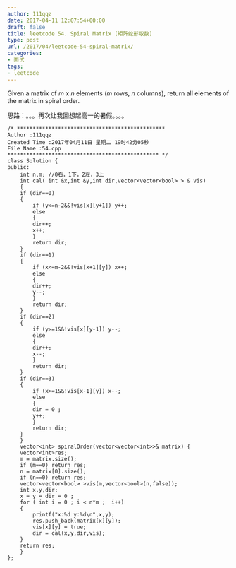 ```yaml
---
author: 111qqz
date: 2017-04-11 12:07:54+00:00
draft: false
title: leetcode 54. Spiral Matrix (矩阵蛇形取数)
type: post
url: /2017/04/leetcode-54-spiral-matrix/
categories:
- 面试
tags:
- leetcode
---
```


Given a matrix of _m_ x _n_ elements (_m_ rows, _n_ columns), return all elements of the matrix in spiral order.

思路：。。。再次让我回想起高一的暑假。。。。

    
    /* ***********************************************
    Author :111qqz
    Created Time :2017年04月11日 星期二 19时42分05秒
    File Name :54.cpp
    ************************************************ */
    class Solution {
    public:
        int n,m; //0右，1下，2左，3上
        int cal( int &x,int &y,int dir,vector<vector<bool> > & vis)
        {
    	if (dir==0)
    	{
    	    if (y<=n-2&&!vis[x][y+1]) y++;
    	    else
    	    {
    		dir++;
    		x++;
    	    }
    	    return dir;
    	}
    	if (dir==1)
    	{
    	    if (x<=m-2&&!vis[x+1][y]) x++;
    	    else
    	    {
    		dir++;
    		y--;
    	    }
    	    return dir;
    	}
    	if (dir==2)
    	{
    	    if (y>=1&&!vis[x][y-1]) y--;
    	    else
    	    {
    		dir++;
    		x--;
    	    }
    	    return dir;
    	}
    	if (dir==3)
    	{
    	    if (x>=1&&!vis[x-1][y]) x--;
    	    else
    	    {
    		dir = 0 ;
    		y++;
    	    }
    	    return dir;
    	}
        }
        vector<int> spiralOrder(vector<vector<int>>& matrix) {
    	vector<int>res;
    	m = matrix.size();
    	if (m==0) return res;
    	n = matrix[0].size();
    	if (n==0) return res;
    	vector<vector<bool> >vis(m,vector<bool>(n,false));
    	int x,y,dir;
    	x = y = dir = 0 ;
    	for ( int i = 0 ; i < n*m ;  i++)
    	{
    	    printf("x:%d y:%d\n",x,y);
    	    res.push_back(matrix[x][y]);
    	    vis[x][y] = true;
    	    dir = cal(x,y,dir,vis);
    	}
    	return res;
        }
    };
    



